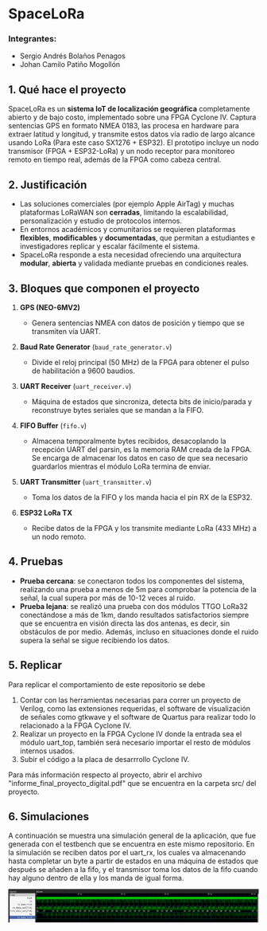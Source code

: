 # SpaceLoRa

### Integrantes:
* Sergio Andrés Bolaños Penagos
* Johan Camilo Patiño Mogollón

## 1. Qué hace el proyecto

SpaceLoRa es un **sistema IoT de localización geográfica** completamente abierto y de bajo costo, implementado sobre una FPGA Cyclone IV. Captura sentencias GPS en formato NMEA 0183, las procesa en hardware para extraer latitud y longitud, y transmite estos datos vía radio de largo alcance usando LoRa (Para este caso SX1276 + ESP32). El prototipo incluye un nodo transmisor (FPGA + ESP32-LoRa) y un nodo receptor para monitoreo remoto en tiempo real, además de la FPGA como cabeza central.

## 2. Justificación

- Las soluciones comerciales (por ejemplo Apple AirTag) y muchas plataformas LoRaWAN son **cerradas**, limitando la escalabilidad, personalización y estudio de protocolos internos.
- En entornos académicos y comunitarios se requieren plataformas **flexibles**, **modificables** y **documentadas**, que permitan a estudiantes e investigadores replicar y escalar fácilmente el sistema.
- SpaceLoRa responde a esta necesidad ofreciendo una arquitectura **modular**, **abierta** y validada mediante pruebas en condiciones reales.

## 3. Bloques que componen el proyecto

1. **GPS (NEO-6MV2)**  
   - Genera sentencias NMEA con datos de posición y tiempo que se transmiten vía UART.

2. **Baud Rate Generator** (`baud_rate_generator.v`)  
   - Divide el reloj principal (50 MHz) de la FPGA para obtener el pulso de habilitación a 9600 baudios.

3. **UART Receiver** (`uart_receiver.v`)  
   - Máquina de estados que sincroniza, detecta bits de inicio/parada y reconstruye bytes seriales que se mandan a la FIFO.

4. **FIFO Buffer** (`fifo.v`)  
   - Almacena temporalmente bytes recibidos, desacoplando la recepción UART del parsin, es la memoria RAM creada de la FPGA. Se encarga de almacenar los datos en caso de que sea necesario guardarlos mientras el módulo LoRa termina de enviar.

6. **UART Transmitter** (`uart_transmitter.v`)  
   - Toma los datos de la FIFO y los manda hacia el pin RX de la ESP32.

7. **ESP32 LoRa TX**  
   - Recibe datos de la FPGA y los transmite mediante LoRa (433 MHz) a un nodo remoto.

## 4. Pruebas

- **Prueba cercana**: se conectaron todos los componentes del sistema, realizando una prueba a menos de 5m para comprobar la potencia de la señal, la cual supera por más de 10-12 veces al ruido.
- **Prueba lejana**: se realizó una prueba con dos módulos TTGO LoRa32 conectándose a más de 1km, dando resultados satisfactorios siempre que se encuentra en visión directa las dos antenas, es decir, sin obstáculos de por medio. Además, incluso en situaciones donde el ruido supera la señal se sigue recibiendo los datos.  

## 5. Replicar

Para replicar el comportamiento de este repositorio se debe
1. Contar con las herramientas necesarias para correr un proyecto de Verilog, como las extensiones requeridas, el software de visualización de señales como gtkwave y el software de Quartus para realizar todo lo relacionado a la FPGA Cyclone IV.
2. Realizar un proyecto en la FPGA Cyclone IV donde la entrada sea el módulo uart_top, también será necesario importar el resto de módulos internos usados.
3. Subir el código a la placa de desarrrollo Cyclone IV.


Para más información respecto al proyecto, abrir el archivo "informe_final_proyecto_digital.pdf" que se encuentra en la carpeta src/ del proyecto.

## 6. Simulaciones 

A continuación se muestra una simulación general de la aplicación, que fue generada con el testbench que se encuentra en este mismo repositorio.
En la simulación se reciben datos por el uart_rx, los cuales va almacenando hasta completar un byte a partir de estados en una máquina de estados que después se añaden a la fifo, y el transmisor toma los datos de la fifo cuando hay alguno dentro de ella y los manda de igual forma.

<img src="./images/simulacion.png" alt="Simulacion testbench general" />
